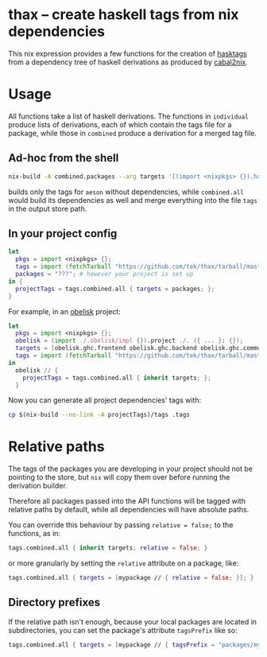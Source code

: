# thax – create haskell tags from nix dependencies

This nix expression provides a few functions for the creation of [hasktags]
from a dependency tree of haskell derivations as produced by [cabal2nix].

# Usage

All functions take a list of haskell derivations.
The functions in `individual` produce lists of derivations, each of which
contain the tags file for a package, while those in `combined` produce
a derivation for a merged tag file.

## Ad-hoc from the shell

```sh
nix-build -A combined.packages --arg targets '[(import <nixpkgs> {}).haskellPackages.aeson]'
```

builds only the tags for `aeson` without dependencies, while `combined.all`
would build its dependencies as well and merge everything into the file `tags`
in the output store path.

## In your project config

```nix
let
  pkgs = import <nixpkgs> {};
  tags = import (fetchTarball "https://github.com/tek/thax/tarball/master") { inherit pkgs; };
  packages = "???"; # however your project is set up
in {
  projectTags = tags.combined.all { targets = packages; };
}
```

For example, in an [obelisk] project:

```nix
let
  pkgs = import <nixpkgs> {};
  obelisk = (import ./.obelisk/impl {}).project ./. ({ ... }: {});
  targets = [obelisk.ghc.frontend obelisk.ghc.backend obelisk.ghc.common];
  tags = import (fetchTarball "https://github.com/tek/thax/tarball/master") { inherit pkgs; };
in
  obelisk // {
    projectTags = tags.combined.all { inherit targets; };
  }
```

Now you can generate all project dependencies' tags with:

```sh
cp $(nix-build --no-link -A projectTags)/tags .tags
```

# Relative paths

The tags of the packages you are developing in your project should not be
pointing to the store, but `nix` will copy them over before running the
derivation builder.

Therefore all packages passed into the API functions will be tagged with
relative paths by default, while all dependencies will have absolute paths.

You can override this behaviour by passing `relative = false;` to the
functions, as in:

```nix
tags.combined.all { inherit targets; relative = false; }
```

or more granularly by setting the `relative` attribute on a package, like:

```nix
tags.combined.all { targets = [mypackage // { relative = false; }]; }
```

## Directory prefixes

If the relative path isn't enough, because your local packages are located in
subdirectories, you can set the package's attribute `tagsPrefix` like so:

```nix
tags.combined.all { targets = [mypackage // { tagsPrefix = "packages/mypack"; }]; }
```

[hasktags]: https://hackage.haskell.org/package/hasktags
[cabal2nix]: https://hackage.haskell.org/package/cabal2nix
[obelisk]: https://github.com/obsidiansystems/obelisk
